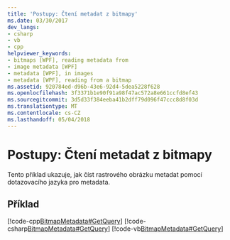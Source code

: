 ```yaml
---
title: 'Postupy: Čtení metadat z bitmapy'
ms.date: 03/30/2017
dev_langs:
- csharp
- vb
- cpp
helpviewer_keywords:
- bitmaps [WPF], reading metadata from
- image metadata [WPF]
- metadata [WPF], in images
- metadata [WPF], reading from a bitmap
ms.assetid: 920784ed-d96b-43e6-92d4-5dea5228f628
ms.openlocfilehash: 3f3371b1e90f91a98f47ac572a8e661ccfd8ef43
ms.sourcegitcommit: 3d5d33f384eeba41b2dff79d096f47ccc8d8f03d
ms.translationtype: MT
ms.contentlocale: cs-CZ
ms.lasthandoff: 05/04/2018
---
```

# <a name="how-to-read-metadata-from-a-bitmap"></a>Postupy: Čtení metadat z bitmapy
Tento příklad ukazuje, jak číst rastrového obrázku metadat pomocí dotazovacího jazyka pro metadata.  
  
## <a name="example"></a>Příklad  
 [!code-cpp[BitmapMetadata#GetQuery](../../../../samples/snippets/cpp/VS_Snippets_Wpf/BitMapMetadata/CPP/BitmapMetadata.cpp#getquery)]
 [!code-csharp[BitmapMetadata#GetQuery](../../../../samples/snippets/csharp/VS_Snippets_Wpf/BitMapMetadata/CSharp/BitmapMetadata.cs#getquery)]
 [!code-vb[BitmapMetadata#GetQuery](../../../../samples/snippets/visualbasic/VS_Snippets_Wpf/BitMapMetadata/VB/BitmapMetadata.vb#getquery)]
